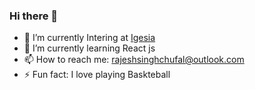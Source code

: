 ### Hi there 👋

- 🔭 I’m currently Intering at <a href ='https://platform.igesia.co'>Igesia</a>
- 🌱 I’m currently learning React js 
- 📫 How to reach me: rajeshsinghchufal@outlook.com 
- ⚡ Fun fact: I love playing Baskteball

